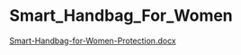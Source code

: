 # Smart_Handbag_For_Women

[Smart-Handbag-for-Women-Protection.docx](https://github.com/Sohan083/Smart_Handbag_For_Women/files/7574581/Smart-Handbag-for-Women-Protection.docx)
